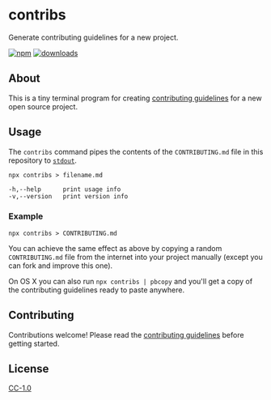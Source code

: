 # contribs

Generate contributing guidelines for a new project.

[![npm][npm-image]][npm-url]
[![downloads][downloads-image]][npm-url]

[npm-image]: https://img.shields.io/npm/v/contribs.svg
[npm-url]: https://www.npmjs.com/package/contribs
[downloads-image]: https://img.shields.io/npm/dm/contribs.svg

## About

This is a tiny terminal program for creating [contributing guidelines](https://help.github.com/articles/setting-guidelines-for-repository-contributors/) for a new open source project.

## Usage

The `contribs` command pipes the contents of the `CONTRIBUTING.md` file in this repository to [`stdout`](https://nodejs.org/api/process.html#process_process_stdout).

```
npx contribs > filename.md

-h,--help      print usage info
-v,--version   print version info
```

### Example

```
npx contribs > CONTRIBUTING.md
```

You can achieve the same effect as above by copying a random `CONTRIBUTING.md` file from the internet into your project manually (except you can fork and improve this one).

On OS X you can also run `npx contribs | pbcopy` and you'll get a copy of the contributing guidelines ready to paste anywhere.

## Contributing

Contributions welcome! Please read the [contributing guidelines](CONTRIBUTING.md) before getting started.

## License

[CC-1.0](LICENSE.md)
